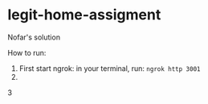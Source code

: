 # legit-home-assigment

Nofar's solution

How to run:

1. First start ngrok: in your terminal, run:
   `ngrok http 3001`
2. 
3
